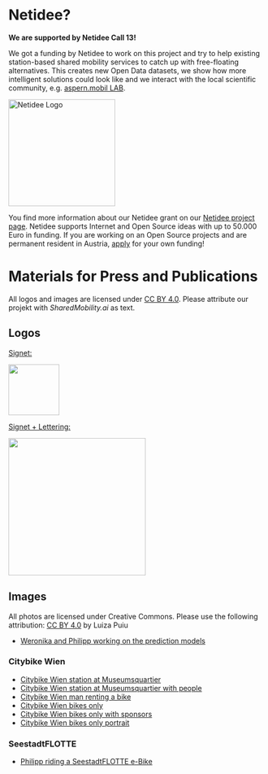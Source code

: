 # Netidee?

**We are supported by Netidee Call 13!**

We got a funding by Netidee to work on this project and try to help existing station-based shared mobility services to catch up with free-floating alternatives. This creates new Open Data datasets, we show how more intelligent solutions could look like and we interact with the local scientific community, e.g. [aspern.mobil LAB](https://www.mobillab.wien/).

<img src="https://sharedmobility.ai/wp-content/uploads/2018/11/netidee-Logo-HiRes300dpi-Projekte-Standard-768x233.jpg" alt="Netidee Logo" width="210">

You find more information about our Netidee grant on our [Netidee project page](https://netidee.at/sharedmobilityai). Netidee supports Internet and Open Source ideas with up to 50.000 Euro in funding. If you are working on an Open Source projects and are permanent resident in Austria, [apply](https://netidee.at/einreichen) for your own funding!

# Materials for Press and Publications

All logos and images are licensed under [CC BY 4.0](https://creativecommons.org/licenses/by/4.0/deed.en). Please attribute our projekt with *SharedMobility.ai* as text.

## Logos

<a rel="download" href="https://storage.googleapis.com/smai-public-assets/logos/logo-sharedmobility-signet.svg">Signet:</a>

<a rel="download" href="https://storage.googleapis.com/smai-public-assets/logos/logo-sharedmobility-signet.svg"><img src="https://storage.googleapis.com/smai-public-assets/logos/logo-sharedmobility-signet.svg" width="100"></a>

<a rel="download" href="https://storage.googleapis.com/smai-public-assets/logos/logo-sharedmobility-standard-logotype.svg">Signet + Lettering:</a>

<a rel="download" href="https://storage.googleapis.com/smai-public-assets/logos/logo-sharedmobility-standard-logotype.svg"><img src="https://storage.googleapis.com/smai-public-assets/logos/logo-sharedmobility-standard-logotype.svg" width="270"></a>

## Images

All photos are licensed under Creative Commons. Please use the following attribution: [CC BY 4.0](https://creativecommons.org/licenses/by/4.0/deed.en) by Luiza Puiu

* [Weronika and Philipp working on the prediction models](https://storage.googleapis.com/smai-public-assets/photos/team/201905181220-0002-PNL_4577-Luiza%20Puiu.jpg)

### Citybike Wien

* [Citybike Wien station at Museumsquartier](https://storage.googleapis.com/smai-public-assets/photos/citybikewien/201908221823-PNL0010-Luiza%20Puiu.jpg)
* [Citybike Wien station at Museumsquartier with people](https://storage.googleapis.com/smai-public-assets/photos/citybikewien/201908221823-PNL0015-Luiza%20Puiu.jpg)
* [Citybike Wien man renting a bike](https://storage.googleapis.com/smai-public-assets/photos/citybikewien/201908221824-PNL0024-Luiza%20Puiu.jpg)
* [Citybike Wien bikes only](https://storage.googleapis.com/smai-public-assets/photos/citybikewien/201908221825-PNL0034-Luiza%20Puiu.jpg)
* [Citybike Wien bikes only with sponsors](https://storage.googleapis.com/smai-public-assets/photos/citybikewien/201908221825-PNL0039-Luiza%20Puiu.jpg)
* [Citybike Wien bikes only portrait](https://storage.googleapis.com/smai-public-assets/photos/citybikewien/201908221826-PNL0041-Luiza%20Puiu.jpg)

### SeestadtFLOTTE

* [Philipp riding a SeestadtFLOTTE e-Bike](https://storage.googleapis.com/smai-public-assets/photos/seestadtflotte/201906101101-PNL7225-Luiza%20Puiu.jpg)
